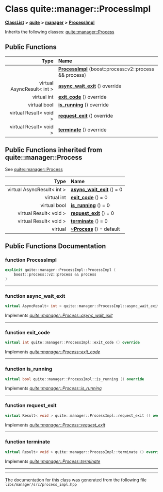 

# Class quite::manager::ProcessImpl



[**ClassList**](annotated.md) **>** [**quite**](namespacequite.md) **>** [**manager**](namespacequite_1_1manager.md) **>** [**ProcessImpl**](classquite_1_1manager_1_1ProcessImpl.md)








Inherits the following classes: [quite::manager::Process](classquite_1_1manager_1_1Process.md)






















































## Public Functions

| Type | Name |
| ---: | :--- |
|   | [**ProcessImpl**](#function-processimpl) (boost::process::v2::process && process) <br> |
| virtual AsyncResult&lt; int &gt; | [**async\_wait\_exit**](#function-async_wait_exit) () override<br> |
| virtual int | [**exit\_code**](#function-exit_code) () override<br> |
| virtual bool | [**is\_running**](#function-is_running) () override<br> |
| virtual Result&lt; void &gt; | [**request\_exit**](#function-request_exit) () override<br> |
| virtual Result&lt; void &gt; | [**terminate**](#function-terminate) () override<br> |


## Public Functions inherited from quite::manager::Process

See [quite::manager::Process](classquite_1_1manager_1_1Process.md)

| Type | Name |
| ---: | :--- |
| virtual AsyncResult&lt; int &gt; | [**async\_wait\_exit**](classquite_1_1manager_1_1Process.md#function-async_wait_exit) () = 0<br> |
| virtual int | [**exit\_code**](classquite_1_1manager_1_1Process.md#function-exit_code) () = 0<br> |
| virtual bool | [**is\_running**](classquite_1_1manager_1_1Process.md#function-is_running) () = 0<br> |
| virtual Result&lt; void &gt; | [**request\_exit**](classquite_1_1manager_1_1Process.md#function-request_exit) () = 0<br> |
| virtual Result&lt; void &gt; | [**terminate**](classquite_1_1manager_1_1Process.md#function-terminate) () = 0<br> |
| virtual  | [**~Process**](classquite_1_1manager_1_1Process.md#function-process) () = default<br> |






















































## Public Functions Documentation




### function ProcessImpl 

```C++
explicit quite::manager::ProcessImpl::ProcessImpl (
    boost::process::v2::process && process
) 
```




<hr>



### function async\_wait\_exit 

```C++
virtual AsyncResult< int > quite::manager::ProcessImpl::async_wait_exit () override
```



Implements [*quite::manager::Process::async\_wait\_exit*](classquite_1_1manager_1_1Process.md#function-async_wait_exit)


<hr>



### function exit\_code 

```C++
virtual int quite::manager::ProcessImpl::exit_code () override
```



Implements [*quite::manager::Process::exit\_code*](classquite_1_1manager_1_1Process.md#function-exit_code)


<hr>



### function is\_running 

```C++
virtual bool quite::manager::ProcessImpl::is_running () override
```



Implements [*quite::manager::Process::is\_running*](classquite_1_1manager_1_1Process.md#function-is_running)


<hr>



### function request\_exit 

```C++
virtual Result< void > quite::manager::ProcessImpl::request_exit () override
```



Implements [*quite::manager::Process::request\_exit*](classquite_1_1manager_1_1Process.md#function-request_exit)


<hr>



### function terminate 

```C++
virtual Result< void > quite::manager::ProcessImpl::terminate () override
```



Implements [*quite::manager::Process::terminate*](classquite_1_1manager_1_1Process.md#function-terminate)


<hr>

------------------------------
The documentation for this class was generated from the following file `libs/manager/src/process_impl.hpp`

